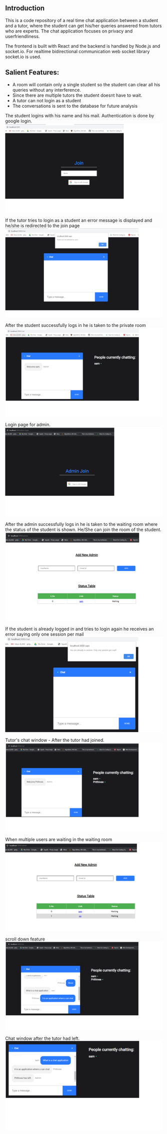 ## Introduction
  This is a code repository of a real time chat application between a student and a tutor, where the student can get his/her queries answered from tutors who are experts. The chat application focuses on privacy and userfriendliness.

The frontend is built with React and the backend is handled by Node.js and socket.io.
For realtime bidirectional communication web socket library socket.io is used.

## Salient Features:
* A room will contain only a single student so the student can clear all his queries without any interference.
* Since there are multiple tutors the student doesnt have to wait.
* A tutor can not login as a student
* The conversations is sent to the database for future analysis


The student logins with his name and his mail. Authentication is done by google login.
![](Images/join.png)

If the tutor tries to login as a student an error message is displayed and he/she is redirected to the join page 
![](Images/tutorsAsStudents.png)

After the student successfully logs in he is taken to the private room
![](Images/chat.png)

Login page for admin.
![](Images/adminLogin.png)

After the admin successfully logs in he is taken to the waiting room where the status of the student is shown. He/She can join the room of the student.   
![](Images/admin.png)

If the student is already logged in and tries to login again he receives an error saying only one session per mail
![](Images/userAlreadyInSession.png)

Tutor's chat window - After the tutor had joined. 
![](Images/chat2.png)

When multiple users are waiting in the waiting room
![](Images/admin2users.png)

scroll down feature
![](Images/chat3.png)

Chat window after the tutor had left.
![](Images/chat4.png)



